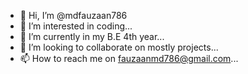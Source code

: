- 👋 Hi, I’m @mdfauzaan786
- 👀 I’m interested in coding...
- 🌱 I’m currently in my B.E 4th year...
- 💞️ I’m looking to collaborate on mostly projects...
- 📫 How to reach me on fauzaanmd786@gmail.com...

<!---
mdfauzaan786/mdfauzaan786 is a ✨ special ✨ repository because its `README.md` (this file) appears on your GitHub profile.
You can click the Preview link to take a look at your changes.
--->
